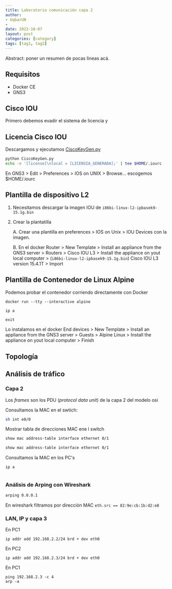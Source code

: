 ```yaml
---
title: Laboratorio comunicación capa 2
author: 
- UqbarUN
- 
date: 2022-10-07
layout: post
categories: [category]
tags: [tag1, tag2]
---
```

Abstract: poner un resumen de pocas lineas acá.
<!--more-->

## Requisitos
* Docker CE
* GNS3


## Cisco IOU
Primero debemos evadir el sistema de licencia y 


## Licencia Cisco IOU
Descargamos y ejecutamos [CiscoKeyGen.py ](https://gist.github.com/FredyRosero/a88ad2eccaf6e65af88c826028bc8d25)

```bash
python CiscoKeyGen.py
echo -e '[license]\nlocal = [LICENSIA_GENERADA];' | tee $HOME/.iourc
```

En GNS3 > Edit > Preferences > IOS on UNIX > Browse… escogemos $HOME/.iourc

## Plantilla de dispositivo L2

1. Necesitamos descargar la imagen IOU de `i86bi-linux-l2-ipbasek9-15.1g.bin`

2. Crear la plantatilla

   A. Crear una plantilla en preferences > IOS on Unix > IOU Devices con la imagen.


   B. En el docker Router > New Template > Install an appliance from the GNS3 server > Routers > Cisco IOU L3 > Install the appliance on yout local computer > (`i86bi-linux-l2-ipbasek9-15.1g.bin`) Cisco IOU L3 version 15.4.1T > Import

## Plantilla de Contenedor de Linux Alpine
Podemos probar el contenedor corriendo directamente con Docker
```
docker run --tty --interactive alpine
```
```bash
ip a
```
```
exit
```
Lo instalamos en el docker End devices > New Template > Install an appliance from the GNS3 server > Guests > Alpine Linux > Install the appliance on yout local computer > Finish

## Topología


## Análisis de tráfico

### Capa 2
Los *frames* son los PDU (*protocol data unit*) de la capa 2 del modelo osi

Consultamos la MAC en el swtich:
```bash
sh int e0/0
```
Mostrar tabla de direcciones MAC ene l switch
```bash
show mac address-table interface ethernet 0/1
```
```bash
show mac address-table interface ethernet 0/1
```

Consultamos la MAC en los PC's
```bash
ip a
```
```bash

```

### Análisis de Arping con Wireshark
```bash
arping 0.0.0.1
```

En wireshark filtramos por dirección MAC `eth.src == 82:9e:cb:1b:d2:e8`

### LAN, IP y capa 3
En PC1
```
ip addr add 192.168.2.2/24 brd + dev eth0
```
En PC2
```
ip addr add 192.168.2.3/24 brd + dev eth0
```
En PC1
```
ping 192.168.2.3 -c 4
arp -a
```